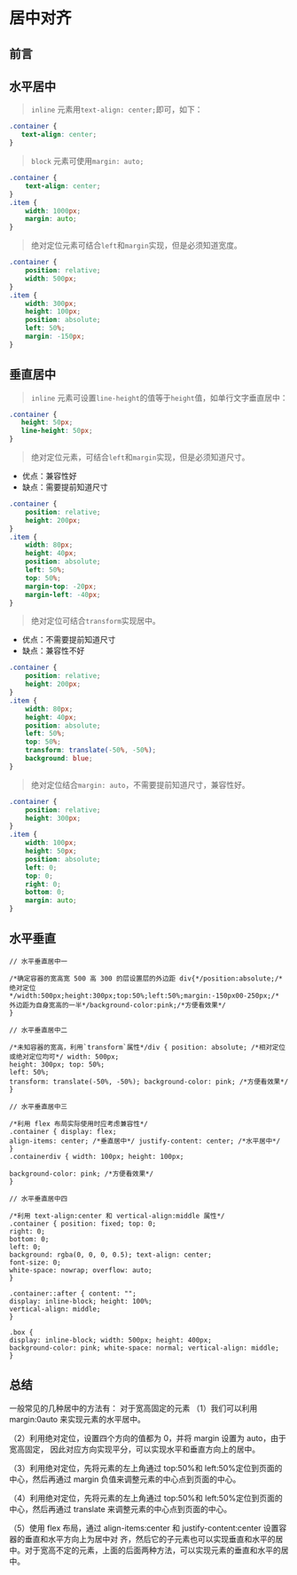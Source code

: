 # 居中对齐

## 前言

## 水平居中

> `inline` 元素用`text-align: center;`即可，如下：

```css
.container {
   text-align: center;
}
```

> `block` 元素可使用`margin: auto;`

```css
.container {
    text-align: center; 
}
.item {
    width: 1000px;
    margin: auto; 
}
```

> 绝对定位元素可结合`left`和`margin`实现，但是必须知道宽度。

```css
.container {
    position: relative;
    width: 500px;
}
.item {
    width: 300px;
    height: 100px;
    position: absolute;
    left: 50%;
    margin: -150px;
}
```

## **垂直居中**

> `inline` 元素可设置`line-height`的值等于`height`值，如单行文字垂直居中：

```css
.container {
   height: 50px;
   line-height: 50px;
}
```

> 绝对定位元素，可结合`left`和`margin`实现，但是必须知道尺寸。

- 优点：兼容性好
- 缺点：需要提前知道尺寸

```css
.container {
    position: relative;
    height: 200px;
}
.item {
    width: 80px;
    height: 40px;
    position: absolute;
    left: 50%;
    top: 50%;
    margin-top: -20px;
    margin-left: -40px;
}
```

> 绝对定位可结合`transform`实现居中。

- 优点：不需要提前知道尺寸
- 缺点：兼容性不好

```css
.container {
    position: relative;
    height: 200px;
}
.item {
    width: 80px;
    height: 40px;
    position: absolute;
    left: 50%;
    top: 50%;
    transform: translate(-50%, -50%);
    background: blue;
}
```

> 绝对定位结合`margin: auto`，不需要提前知道尺寸，兼容性好。

```css
.container {
    position: relative;
    height: 300px;
}
.item {
    width: 100px;
    height: 50px;
    position: absolute;
    left: 0;
    top: 0;
    right: 0;
    bottom: 0;
    margin: auto;
}
```

## 水平垂直

```
// 水平垂直居中一

/*确定容器的宽高宽 500 高 300 的层设置层的外边距 div{*/position:absolute;/*绝对定位
*/width:500px;height:300px;top:50%;left:50%;margin:-150px00-250px;/*    外边距为自身宽高的一半*/background-color:pink;/*方便看效果*/
}

// 水平垂直居中二

/*未知容器的宽高，利用`transform`属性*/div { position: absolute; /*相对定位或绝对定位均可*/ width: 500px;
height: 300px; top: 50%;
left: 50%;
transform: translate(-50%, -50%); background-color: pink; /*方便看效果*/
}

// 水平垂直居中三

/*利用 flex 布局实际使用时应考虑兼容性*/
.container { display: flex;
align-items: center; /*垂直居中*/ justify-content: center; /*水平居中*/
}
.containerdiv { width: 100px; height: 100px;

background-color: pink; /*方便看效果*/
}

// 水平垂直居中四

/*利用 text-align:center 和 vertical-align:middle 属性*/
.container { position: fixed; top: 0;
right: 0;
bottom: 0;
left: 0;
background: rgba(0, 0, 0, 0.5); text-align: center;
font-size: 0;
white-space: nowrap; overflow: auto;
}

.container::after { content: "";
display: inline-block; height: 100%;
vertical-align: middle;
}

.box {
display: inline-block; width: 500px; height: 400px;
background-color: pink; white-space: normal; vertical-align: middle;
}
```



## 总结

一般常见的几种居中的方法有： 对于宽高固定的元素
（1）我们可以利用 margin:0auto 来实现元素的水平居中。

（2）利用绝对定位，设置四个方向的值都为 0，并将 margin 设置为 auto，由于宽高固定， 因此对应方向实现平分，可以实现水平和垂直方向上的居中。

（3）利用绝对定位，先将元素的左上角通过 top:50%和 left:50%定位到页面的中心，然后再通过 margin 负值来调整元素的中心点到页面的中心。

（4）利用绝对定位，先将元素的左上角通过 top:50%和 left:50%定位到页面的中心，然后再通过 translate 来调整元素的中心点到页面的中心。

（5）使用 flex 布局，通过 align-items:center 和 justify-content:center 设置容器的垂直和水平方向上为居中对
齐，然后它的子元素也可以实现垂直和水平的居中。对于宽高不定的元素，上面的后面两种方法，可以实现元素的垂直和水平的居中。
